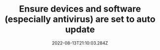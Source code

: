 ---
title: "Ensure devices and software (especially antivirus) are set to auto update"
date: "2022-08-13T21:10:03.284Z"
description: ""
position: 1
section: "Malware protection"
---